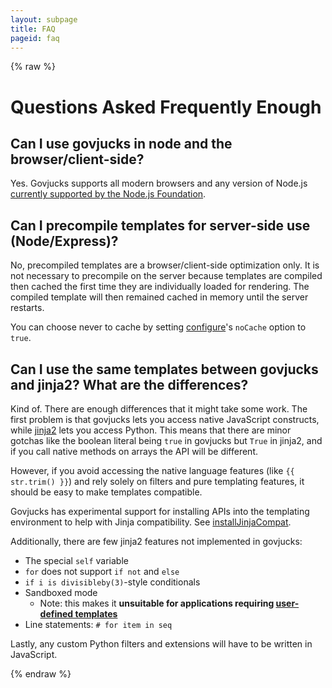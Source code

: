 ```yaml
---
layout: subpage
title: FAQ
pageid: faq
---
```

{% raw %}

# Questions Asked Frequently Enough

## Can I use govjucks in node and the browser/client-side?

Yes. Govjucks supports all modern browsers and any version of Node.js
[currently supported by the Node.js Foundation](https://github.com/nodejs/Release#release-schedule1).

## Can I precompile templates for server-side use (Node/Express)?

No, precompiled templates are a browser/client-side optimization only.
It is not necessary to precompile on the server because templates are
compiled then cached the first time they are individually loaded for rendering.
The compiled template will then remained cached in memory until the server restarts.

You can choose never to cache by setting [configure](api.html#configure)'s `noCache` option to `true`.

## Can I use the same templates between govjucks and jinja2? What are the differences?

Kind of. There are enough differences that it might take some work.
The first problem is that govjucks lets you access native JavaScript
constructs, while [jinja2](http://jinja.pocoo.org/) lets you access
Python. This means that there are minor gotchas like the boolean
literal being `true` in govjucks but `True` in jinja2, and if you call
native methods on arrays the API will be different.

However, if you avoid accessing the native language features (like `{{ str.trim() }}`)
and rely solely on filters and pure templating
features, it should be easy to make templates compatible.

Govjucks has experimental support for installing APIs into the
templating environment to help with Jinja compatibility. See
[installJinjaCompat](api.html#installjinjacompat).

Additionally, there are few jinja2 features not implemented in govjucks:

* The special `self` variable
* `for` does not support `if not` and `else`
* `if i is divisibleby(3)`-style conditionals
* Sandboxed mode
  * Note: this makes it **unsuitable for applications requiring [user-defined templates](api.html#user-defined-templates-warning)**
* Line statements: `# for item in seq`

Lastly, any custom Python filters and extensions will have to be written in JavaScript.

{% endraw %}
